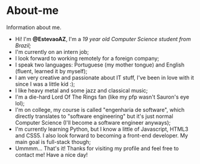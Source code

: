 # About-me
Information about me.
- Hi! I'm **@EstevaoAZ**, I'm a *19 year old Computer Science student from Brazil;*
- I'm currently on an intern job;
- I look forward to working remotely for a foreign company;
- I speak two languages: Portuguese (my mother tongue) and English (fluent, learned it by myself);
- I am very creative and passionate about IT stuff, I've been in love with it since I was a little kid :);
- I like heavy metal and some jazz and classical music;
- I'm a die-hard Lord Of The Rings fan (like my pfp wasn't Sauron's eye lol);
- I'm on college, my course is called "engenharia de software", which directly translates to "software engineering" but it's just normal Computer Science (I'll become a software engineer anyways);
- I'm currently learning Python, but I know a little of Javascript, HTML3 and CSS5. I also look forward to becoming a front-end developer. My main goal is full-stack though;
- Ummmm... That's it! Thanks for visiting my profile and feel free to contact me! Have a nice day!
